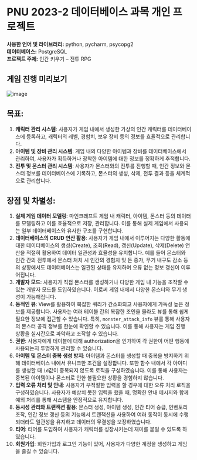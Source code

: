 # PNU 2023-2 데이터베이스 과목 개인 프로젝트

**사용한 언어 및 라이브러리:** python, pycharm, psycopg2  
**데이터베이스:** PostgreSQL   
**프로젝트 주제:** 인간 키우기 – 전투 RPG

## 게임 진행 미리보기
![image](https://github.com/user-attachments/assets/31c0ce9e-8055-4674-aa14-e30730e2f118)

## 목표:
1. **캐릭터 관리 시스템**: 사용자가 게임 내에서 생성한 가상의 인간 캐릭터를 데이터베이스에 등록하고, 캐릭터의 레벨, 경험치, 보유 장비 등의 정보를 효율적으로 관리합니다.
2. **아이템 및 장비 관리 시스템**: 게임 내의 다양한 아이템과 장비를 데이터베이스에서 관리하여, 사용자가 획득하거나 장착한 아이템에 대한 정보를 정확하게 추적합니다.
3. **전투 및 몬스터 관리 시스템**: 사용자가 몬스터와의 전투를 진행할 때, 인간 정보와 몬스터 정보를 데이터베이스에 기록하고, 몬스터의 생성, 삭제, 전투 결과 등을 체계적으로 관리합니다.

## 장점 및 차별성:
1. **실제 게임 데이터 모델링**: 마인크래프트 게임 내 캐릭터, 아이템, 몬스터 등의 데이터를 모델링하고 이를 효율적으로 저장, 관리합니다. 이를 통해 실제 게임에서 사용되는 일부 데이터베이스와 유사한 구조를 구현합니다.
2. **데이터베이스의 CRUD 연산 활용**: 사용자가 게임 내에서 이루어지는 다양한 활동에 대한 데이터베이스의 생성(Create), 조회(Read), 갱신(Update), 삭제(Delete) 연산을 적절히 활용하여 데이터 일관성과 효율성을 유지합니다. 예를 들어 몬스터와 인간 간의 전투에서 몬스터 처치 시 인간의 경험치 및 돈 증가, 무기 내구도 감소 등의 상황에서도 데이터베이스는 일관된 상태를 유지하며 오류 없는 정보 갱신이 이루어집니다.
3. **개발자 모드**: 사용자가 직접 몬스터를 생성하거나 다양한 게임 내 기능을 조작할 수 있는 개발자 모드를 도입하였습니다. 이로써 게임 내에서 다양한 몬스터와 무기 생성이 가능해집니다.
4. **동적인 뷰**: View를 활용하여 복잡한 쿼리가 간소화되고 사용자에게 가독성 높은 정보를 제공합니다. 사용자는 여러 테이블 간의 복잡한 조인을 몰라도 뷰를 통해 쉽게 필요한 정보에 접근할 수 있습니다. 특히, `monster_attack_info` 뷰를 통해 사용자의 몬스터 공격 정보를 한눈에 확인할 수 있습니다. 이를 통해 사용자는 게임 진행 상황을 실시간으로 파악하고 조작할 수 있습니다.
5. **권한**: 사용자에게 테이블에 대해 authorization을 인가하여 각 권한이 어떤 행동에 사용되는지 투명하게 관리할 수 있습니다.
6. **아이템 및 몬스터 중복 생성 방지**: 아이템과 몬스터를 생성할 때 중복을 방지하기 위해 데이터베이스 내에서 유니크한 조건을 설정합니다. 또한 함수 내에서 각 아이디를 생성할 때 `id`값이 중복되지 않도록 로직을 구성하였습니다. 이를 통해 사용자는 중복된 아이템이나 몬스터로 인한 불필요한 상황을 경험하지 않습니다.
7. **입력 오류 처리 및 안내**: 사용자가 부적절한 입력을 할 경우에 대한 오류 처리 로직을 구성하였습니다. 사용자가 예상치 못한 입력을 했을 때, 명확한 안내 메시지와 함께 예외 처리를 통해 시스템을 안정적으로 유지합니다.
8. **동시성 관리와 트랜잭션 활용**: 몬스터 생성, 아이템 생성, 인간 티어 승급, 인벤토리 조작, 인간 정보 갱신 등의 기능에서 트랜잭션을 사용하여 여러 동작이 동시에 수행되더라도 일관성을 유지하고 데이터의 무결성을 보장하였습니다.
9. **티어**: 티어를 도입하여 사용자가 캐릭터를 성장시키는데 재미를 붙일 수 있도록 하였습니다.
10. **회원가입**: 회원가입과 로그인 기능이 있어, 사용자가 다양한 계정을 생성하고 게임을 즐길 수 있습니다.
